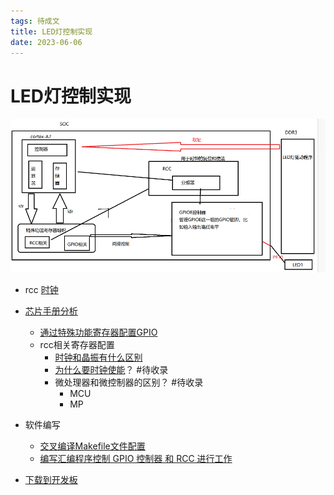 ```yaml
---
tags: 待成文 
title: LED灯控制实现
date: 2023-06-06
---
```

# LED灯控制实现

![](assets/20230606110114855.png)

- rcc [时钟](时钟.md)

- [芯片手册分析](芯片手册分析.md)
	- [通过特殊功能寄存器配置GPIO](通过特殊功能寄存器配置GPIO.md)
	- rcc相关寄存器配置
		- [时钟和晶振有什么区别](时钟和晶振有什么区别.md)
		- [为什么要时钟使能](为什么要时钟使能.md)？ #待收录 
		- 微处理器和微控制器的区别？ #待收录 
			- MCU
			- MP
- 软件编写
	- [交叉编译Makefile文件配置](交叉编译Makefile文件配置.md)
	- [编写汇编程序控制 GPIO 控制器 和 RCC 进行工作](编写汇编程序控制%20GPIO%20控制器%20和%20RCC%20进行工作.md)
- [下载到开发板](下载到开发板.md)

